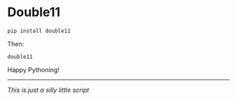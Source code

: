 # Double11

    pip install double11

Then:

    double11

Happy Pythoning!

---

*This is just a silly little script*
